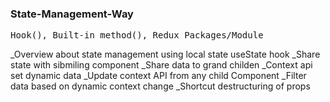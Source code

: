 <h3>State-Management-Way</h3>
<pre>Hook(), Built-in method(), Redux Packages/Module</pre>

_Overview about state management using local state useState hook
_Share state with sibmiling component
_Share data to grand childen
_Context api set dynamic data
_Update context API from any child Component
_Filter data based on dynamic context change
_Shortcut destructuring of props
